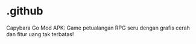 # .github
Capybara Go Mod APK: Game petualangan RPG seru dengan grafis cerah dan fitur uang tak terbatas!
